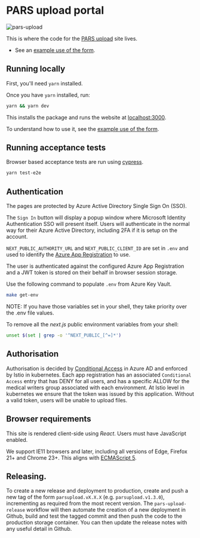 # PARS upload portal

![pars-upload](https://github.com/MHRA/products/workflows/pars-upload-master/badge.svg)

This is where the code for the [PARS upload](https://pars.mhra.gov.uk) site lives.

- See an [example use of the form][example doc].

## Running locally

First, you'll need `yarn` installed.

Once you have `yarn` installed, run:

```sh
yarn && yarn dev
```

This installs the package and runs the website at [localhost:3000](http://localhost:3000).

To understand how to use it, see the [example use of the form][example doc].

[example doc]: ./docs/example.md

## Running acceptance tests

Browser based acceptance tests are run using [cypress](https://www.cypress.io).

```sh
yarn test-e2e
```

## Authentication

The pages are protected by Azure Active Directory Single Sign On (SSO).

The `Sign In` button will display a popup window where Microsoft Identity Authentication SSO will present itself.
Users will authenticate in the normal way for their Azure Active Directory, including 2FA if it is setup on the account.

`NEXT_PUBLIC_AUTHORITY_URL` and `NEXT_PUBLIC_CLIENT_ID` are set in `.env` and used to identify the [Azure App Registration](https://docs.microsoft.com/en-us/azure/active-directory/develop/msal-client-application-configuration) to use.

The user is authenticated against the configured Azure App Registration and a JWT token is stored on their behalf in browser session storage.

Use the following command to populate `.env` from Azure Key Vault.

```sh
make get-env
```

NOTE: If you have those variables set in your shell, they take priority over the .env file values.

To remove all the _next.js_ public environment variables from your shell:

```sh
unset $(set | grep -o '^NEXT_PUBLIC_[^=]*')
```

## Authorisation

Authorisation is decided by [Conditional Access](https://docs.microsoft.com/en-us/azure/active-directory/conditional-access/overview) in Azure AD and enforced by Istio in kubernetes. Each app registration has an associated `Conditional Access` entry that has DENY for all users, and has a specific ALLOW for the medical writers group associated with each environment. At Istio level in kubernetes we ensure that the token was issued by this application. Without a valid token, users will be unable to upload files.

## Browser requirements

This site is rendered client-side using _React_. Users must have JavaScript enabled.

We support IE11 browsers and later, including all versions of Edge, Firefox 21+ and Chrome 23+. This aligns with [ECMAScript 5][caniuse es5].

[caniuse es5]: https://caniuse.com/#feat=es5

## Releasing.

To create a new release and deployment to production, create and push a new tag of the form `parsupload.vX.X.X` (e.g. `parsupload.v1.3.0`), incrementing as required from the most recent version. The `pars-upload-release` workflow will then automate the creation of a new deployment in Github, build and test the tagged commit and then push the code to the production storage container. You can then update the release notes with any useful detail in Github.

